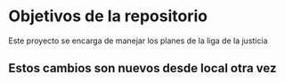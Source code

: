 # Objetivos de la repositorio

Este proyecto se encarga de manejar los planes de la liga de la justicia


## Estos cambios son nuevos desde local otra vez
